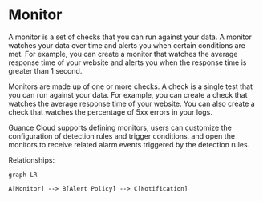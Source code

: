 # Monitor

A monitor is a set of checks that you can run against your data. A monitor watches your data over time and alerts you when certain conditions are met. For example, you can create a monitor that watches the average response time of your website and alerts you when the response time is greater than 1 second.

Monitors are made up of one or more checks. A check is a single test that you can run against your data. For example, you can create a check that watches the average response time of your website. You can also create a check that watches the percentage of 5xx errors in your logs.

Guance Cloud supports defining monitors, users can customize the configuration of detection rules and trigger conditions, and open the monitors to receive related alarm events triggered by the detection rules.

Relationships:

```mermaid
graph LR

A[Monitor] --> B[Alert Policy] --> C[Notification]
```